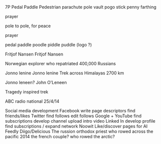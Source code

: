 7P
Pedal
Paddle
Pedestrian
parachute
pole vault
pogo stick
penny farthing


prayer

pole to
pole, for
peace



prayer

pedal 
paddle
poodle
piddle
puddle
(logo ?)

Fritjof Nansen
Fritjof Nansen

Norwegian explorer who repatriated 400,000 Russians 


Jonno lenine
Jonno lenine
Trek across Himalayas
2700 km

Jonno leneen?
John O'Leneen

Tragedy inspired trek

ABC radio national 25/4/14

Social media development
Facebook
write page descriptors
find friends/likes
Twitter
find follows
edit follows
Google +
YouTube
find subscriptions
develop channel
upload intro video
Linked In
develop profile
find subscriptions / expand network
Noowit
Like/discover pages for AI
Feedly
Diigo/Delicious
The russion orthodox priest who rowed across the pacific 2014
the french couple? who rowed the arctic?